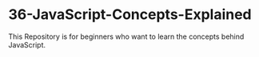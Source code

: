 # 36-JavaScript-Concepts-Explained
This Repository is for beginners who want to learn the concepts behind JavaScript.
